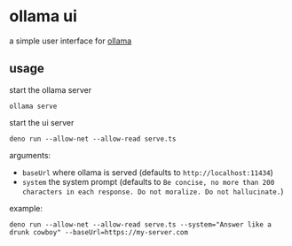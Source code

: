 # ollama ui

a simple user interface for [ollama](https://ollama.com/)

## usage

start the ollama server

```
ollama serve
```

start the ui server

```
deno run --allow-net --allow-read serve.ts
```

arguments:

* `baseUrl` where ollama is served (defaults to `http://localhost:11434`)
* `system` the system prompt (defaults to `Be concise, no more than 200 characters in each response. Do not moralize. Do not hallucinate.`)

example:

```
deno run --allow-net --allow-read serve.ts --system="Answer like a drunk cowboy" --baseUrl=https://my-server.com
```